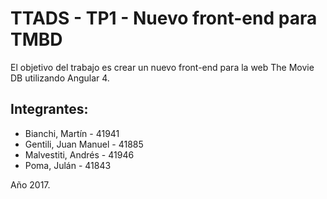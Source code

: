 # TTADS - TP1 - Nuevo front-end para TMBD
El objetivo del trabajo es crear un nuevo front-end para la web The Movie DB utilizando Angular 4.

## Integrantes:
* Bianchi, Martín - 41941
* Gentili, Juan Manuel - 41885
* Malvestiti, Andrés - 41946
* Poma, Julán - 41843

Año 2017.
